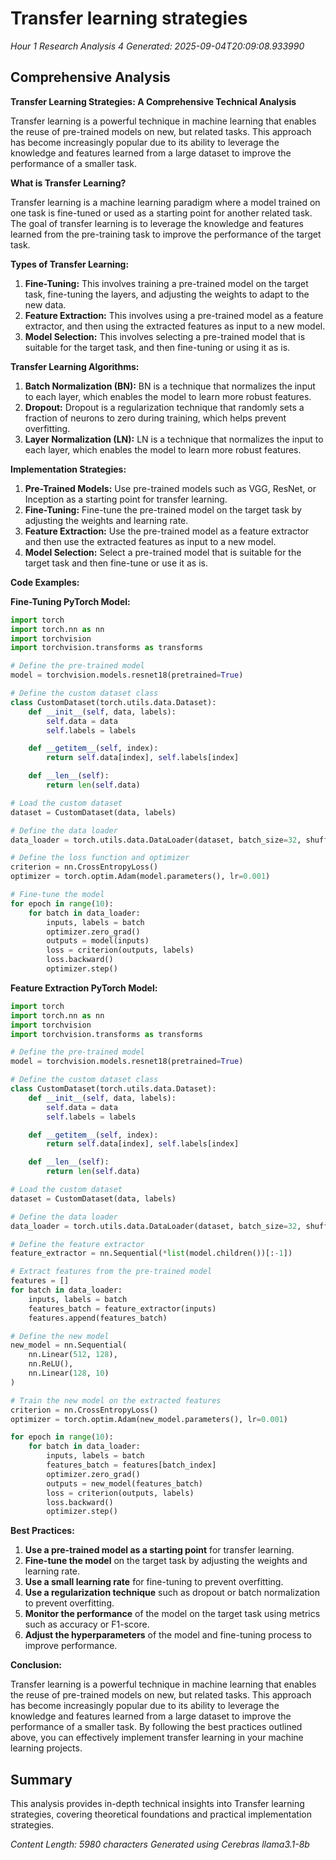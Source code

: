 # Transfer learning strategies
*Hour 1 Research Analysis 4*
*Generated: 2025-09-04T20:09:08.933990*

## Comprehensive Analysis
**Transfer Learning Strategies: A Comprehensive Technical Analysis**

Transfer learning is a powerful technique in machine learning that enables the reuse of pre-trained models on new, but related tasks. This approach has become increasingly popular due to its ability to leverage the knowledge and features learned from a large dataset to improve the performance of a smaller task.

**What is Transfer Learning?**

Transfer learning is a machine learning paradigm where a model trained on one task is fine-tuned or used as a starting point for another related task. The goal of transfer learning is to leverage the knowledge and features learned from the pre-training task to improve the performance of the target task.

**Types of Transfer Learning:**

1.  **Fine-Tuning:** This involves training a pre-trained model on the target task, fine-tuning the layers, and adjusting the weights to adapt to the new data.
2.  **Feature Extraction:** This involves using a pre-trained model as a feature extractor, and then using the extracted features as input to a new model.
3.  **Model Selection:** This involves selecting a pre-trained model that is suitable for the target task, and then fine-tuning or using it as is.

**Transfer Learning Algorithms:**

1.  **Batch Normalization (BN):** BN is a technique that normalizes the input to each layer, which enables the model to learn more robust features.
2.  **Dropout:** Dropout is a regularization technique that randomly sets a fraction of neurons to zero during training, which helps prevent overfitting.
3.  **Layer Normalization (LN):** LN is a technique that normalizes the input to each layer, which enables the model to learn more robust features.

**Implementation Strategies:**

1.  **Pre-Trained Models:** Use pre-trained models such as VGG, ResNet, or Inception as a starting point for transfer learning.
2.  **Fine-Tuning:** Fine-tune the pre-trained model on the target task by adjusting the weights and learning rate.
3.  **Feature Extraction:** Use the pre-trained model as a feature extractor and then use the extracted features as input to a new model.
4.  **Model Selection:** Select a pre-trained model that is suitable for the target task and then fine-tune or use it as is.

**Code Examples:**

**Fine-Tuning PyTorch Model:**

```python
import torch
import torch.nn as nn
import torchvision
import torchvision.transforms as transforms

# Define the pre-trained model
model = torchvision.models.resnet18(pretrained=True)

# Define the custom dataset class
class CustomDataset(torch.utils.data.Dataset):
    def __init__(self, data, labels):
        self.data = data
        self.labels = labels

    def __getitem__(self, index):
        return self.data[index], self.labels[index]

    def __len__(self):
        return len(self.data)

# Load the custom dataset
dataset = CustomDataset(data, labels)

# Define the data loader
data_loader = torch.utils.data.DataLoader(dataset, batch_size=32, shuffle=True)

# Define the loss function and optimizer
criterion = nn.CrossEntropyLoss()
optimizer = torch.optim.Adam(model.parameters(), lr=0.001)

# Fine-tune the model
for epoch in range(10):
    for batch in data_loader:
        inputs, labels = batch
        optimizer.zero_grad()
        outputs = model(inputs)
        loss = criterion(outputs, labels)
        loss.backward()
        optimizer.step()
```

**Feature Extraction PyTorch Model:**

```python
import torch
import torch.nn as nn
import torchvision
import torchvision.transforms as transforms

# Define the pre-trained model
model = torchvision.models.resnet18(pretrained=True)

# Define the custom dataset class
class CustomDataset(torch.utils.data.Dataset):
    def __init__(self, data, labels):
        self.data = data
        self.labels = labels

    def __getitem__(self, index):
        return self.data[index], self.labels[index]

    def __len__(self):
        return len(self.data)

# Load the custom dataset
dataset = CustomDataset(data, labels)

# Define the data loader
data_loader = torch.utils.data.DataLoader(dataset, batch_size=32, shuffle=True)

# Define the feature extractor
feature_extractor = nn.Sequential(*list(model.children())[:-1])

# Extract features from the pre-trained model
features = []
for batch in data_loader:
    inputs, labels = batch
    features_batch = feature_extractor(inputs)
    features.append(features_batch)

# Define the new model
new_model = nn.Sequential(
    nn.Linear(512, 128),
    nn.ReLU(),
    nn.Linear(128, 10)
)

# Train the new model on the extracted features
criterion = nn.CrossEntropyLoss()
optimizer = torch.optim.Adam(new_model.parameters(), lr=0.001)

for epoch in range(10):
    for batch in data_loader:
        inputs, labels = batch
        features_batch = features[batch_index]
        optimizer.zero_grad()
        outputs = new_model(features_batch)
        loss = criterion(outputs, labels)
        loss.backward()
        optimizer.step()
```

**Best Practices:**

1.  **Use a pre-trained model as a starting point** for transfer learning.
2.  **Fine-tune the model** on the target task by adjusting the weights and learning rate.
3.  **Use a small learning rate** for fine-tuning to prevent overfitting.
4.  **Use a regularization technique** such as dropout or batch normalization to prevent overfitting.
5.  **Monitor the performance** of the model on the target task using metrics such as accuracy or F1-score.
6.  **Adjust the hyperparameters** of the model and fine-tuning process to improve performance.

**Conclusion:**

Transfer learning is a powerful technique in machine learning that enables the reuse of pre-trained models on new, but related tasks. This approach has become increasingly popular due to its ability to leverage the knowledge and features learned from a large dataset to improve the performance of a smaller task. By following the best practices outlined above, you can effectively implement transfer learning in your machine learning projects.

## Summary
This analysis provides in-depth technical insights into Transfer learning strategies, 
covering theoretical foundations and practical implementation strategies.

*Content Length: 5980 characters*
*Generated using Cerebras llama3.1-8b*
